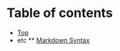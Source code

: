 # Table of contents

* [Top](contents/README.md)
* etc
** [Markdown Syntax](contents/markdown-syntax/README.md)
